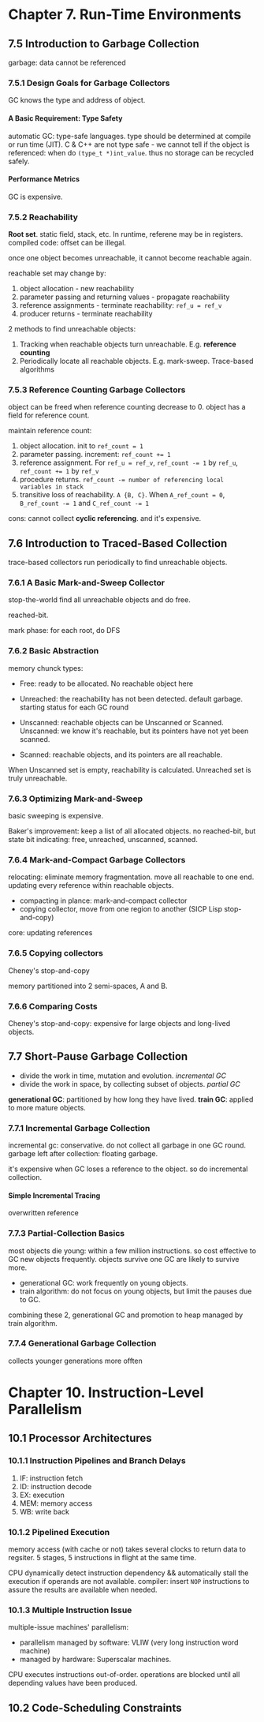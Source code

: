 # Chapter 7. Run-Time Environments

## 7.5 Introduction to Garbage Collection

garbage: data cannot be referenced

### 7.5.1 Design Goals for Garbage Collectors

GC knows the type and address of object.

#### A Basic Requirement: Type Safety

automatic GC: type-safe languages. type should be determined at compile or run time (JIT). C & C++ are not type safe - we cannot tell if the object is referenced: when do `(type_t *)int_value`. thus no storage can be recycled safely.

#### Performance Metrics

GC is expensive. 

### 7.5.2 Reachability

**Root set**. static field, stack, etc. In runtime, referene may be in registers. compiled code: offset can be illegal.

once one object becomes unreachable, it cannot become reachable again.

reachable set may change by:

1.  object allocation - new reachability
2.  parameter passing and returning values - propagate reachability
3.  reference assignments - terminate reachability: `ref_u = ref_v`
4.  producer returns - terminate reachability

2 methods to find unreachable objects:

1.  Tracking when reachable objects turn unreachable. E.g. **reference counting**
2.  Periodically locate all reachable objects. E.g. mark-sweep. Trace-based algorithms

### 7.5.3 Reference Counting Garbage Collectors

object can be freed when reference counting decrease to 0. object has a field for reference count.

maintain reference count:

1.  object allocation. init to `ref_count = 1`
2.  parameter passing. increment: `ref_count += 1`
3.  reference assignment. For `ref_u = ref_v`, `ref_count -= 1` by `ref_u`, `ref_count += 1` by `ref_v`
4.  procedure returns. `ref_count -= number of referencing local variables in stack`
5.  transitive loss of reachability. `A {B, C}`. When `A_ref_count = 0`, `B_ref_count -= 1` and `C_ref_count -= 1`

cons: cannot collect **cyclic referencing**. and it's expensive.

## 7.6 Introduction to Traced-Based Collection

trace-based collectors run periodically to find unreachable objects.

### 7.6.1 A Basic Mark-and-Sweep Collector

stop-the-world find all unreachable objects and do free.

reached-bit. 

mark phase: for each root, do DFS

### 7.6.2 Basic Abstraction

memory chunck types:

-   Free: ready to be allocated. No reachable object here
-   Unreached: the reachability has not been detected. default garbage. starting status for each GC round
-   Unscanned: reachable objects can be Unscanned or Scanned. Unscanned: we know it's reachable, but its pointers have not yet been scanned.

-   Scanned: reachable objects, and its pointers are all reachable.

When Unscanned set is empty, reachability is calculated. Unreached set is truly unreachable.

### 7.6.3 Optimizing Mark-and-Sweep

basic sweeping is expensive. 

Baker's improvement: keep a list of all allocated objects. no reached-bit, but state bit indicating: free, unreached, unscanned, scanned.

### 7.6.4 Mark-and-Compact Garbage Collectors

relocating: eliminate memory fragmentation. move all reachable to one end. updating every reference within reachable objects. 

-   compacting in plance: mark-and-compact collector
-   copying collector, move from one region to another (SICP Lisp stop-and-copy)

core: updating references

### 7.6.5 Copying collectors

Cheney's stop-and-copy

memory partitioned into 2 semi-spaces, A and B. 

### 7.6.6 Comparing Costs

Cheney's stop-and-copy: expensive for large objects and long-lived objects. 

## 7.7 Short-Pause Garbage Collection

-   divide the work in time, mutation and evolution. *incremental GC*
-   divide the work in space, by collecting subset of objects. *partial GC*

**generational GC**: partitioned by how long they have lived.  **train GC**: applied to more mature objects.

### 7.7.1 Incremental Garbage Collection

incremental gc: conservative. do not collect all garbage in one GC round. garbage left after collection: floating garbage. 

it's expensive when GC loses a reference to the object. so do incremental collection.

#### Simple Incremental Tracing

overwritten reference

### 7.7.3 Partial-Collection Basics

most objects die young: within a few million instructions. so cost effective to GC new objects frequently. objects survive one GC are likely to survive more. 

-   generational GC: work frequently on young objects.
-   train algorithm: do not focus on young objects, but limit the pauses due to GC.

combining these 2, generational GC and promotion to heap managed by train algorithm.

### 7.7.4 Generational Garbage Collection

collects younger generations more offten


# Chapter 10. Instruction-Level Parallelism

## 10.1 Processor Architectures

### 10.1.1 Instruction Pipelines and Branch Delays

1.  IF: instruction fetch
2.  ID: instruction decode
3.  EX: execution
4.  MEM: memory access
5.  WB: write back

### 10.1.2 Pipelined Execution

memory access (with cache or not) takes several clocks to return data to regsiter. 5 stages, 5 instructions in flight at the same time.

CPU dynamically detect instruction dependency && automatically stall the execution if operands are not available. compiler: insert `NOP` instructions to assure the results are available when needed.

### 10.1.3 Multiple Instruction Issue

multiple-issue machines' parallelism:

-   parallelism managed by software: VLIW (very long instruction word machine)
-   managed by hardware: Superscalar machines.

CPU executes instructions out-of-order. operations are blocked until all depending values have been produced.

## 10.2 Code-Scheduling Constraints





